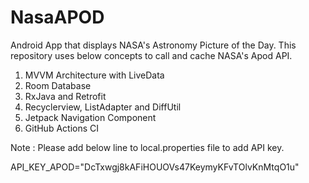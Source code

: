 # NasaAPOD
Android App that displays NASA's Astronomy Picture of the Day.
This repository uses below concepts to call and cache NASA's Apod API.

1. MVVM Architecture with LiveData
2. Room Database
3. RxJava and Retrofit
4. Recyclerview, ListAdapter and DiffUtil
5. Jetpack Navigation Component
6. GitHub Actions CI


Note : Please add below line to local.properties file to add API key. 

API_KEY_APOD="DcTxwgj8kAFiHOUOVs47KeymyKFvTOlvKnMtqO1u"
